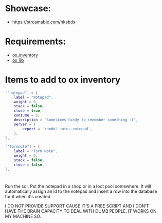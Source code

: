# Showcase:
- https://streamable.com/hksbds

# Requirements:
- [ox_inventory](https://github.com/overextended/ox_inventory)
- [ox_lib](https://github.com/overextended/ox_lib)

# Items to add to ox inventory

```lua
["notepad"] = {
    label = "Notepad",
    weight = 0,
    stack = false,
    close = true,
    consume = 0,
    description = "Sometimes handy to remember something :)",
    server = {
        export = 'randol_notes.notepad',
    },
},

["tornnote"] = {
    label = "Torn Note",
    weight = 0,
    stack = false,
    close = false,
},
```

# 
Run the sql. Put the notepad in a shop or in a loot pool somewhere. 
It will automatically assign an id to the notepad and insert a row into the database for it when it's created.

I DO NOT PROVIDE SUPPORT CAUSE IT'S A FREE SCRIPT AND I DON'T HAVE THE BRAIN CAPACITY TO DEAL WITH DUMB PEOPLE. IT WORKS ON MY MACHINE SO.
